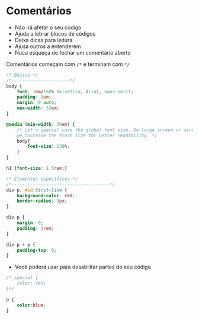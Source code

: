 # Comentários

* Não irá afetar o seu código
* Ajuda a lebrar blocos de códigos
* Deixa dicas para leitura
* Ajusa outros a entenderem
* Nuca esqueça de fechar um comentário aberto

Comentários começam com `/*` e terminam com `*/`

```css
/* Básico */
/*----------------------*/
body {
    font: 1em/150% Helvetica, Arial, sans-serif;
    padding: 1em;
    margin: 0 auto;
    max-width: 33em;
}

@media (min-width: 70em) {
    /* Let's special case the global font size. On large screen or window,
    we increase the front size for better readability. */
    body{
        font-size: 130%;
    }
}

h1 {font-size: 1.5rem;}

/* Elementos específicos */
/*-------------------------------------*/
div p, #id:first-line {
    background-color: red;
    border-radius: 3px;
}

div p {
    margin: 0;
    padding: 1rem;
}

div p + p {
    padding-top: 0;
}
```
* Você poderá usar para desabilitar partes do seu código 
  
```css
/*.special {
    color: red;
}*/

p {
    color:blue;
}
```